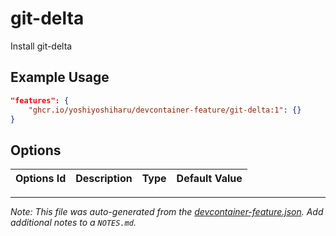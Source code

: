# git-delta

Install git-delta

## Example Usage

```json
"features": {
    "ghcr.io/yoshiyoshiharu/devcontainer-feature/git-delta:1": {}
}
```

## Options

| Options Id | Description | Type | Default Value |
|-----|-----|-----|-----|

---

_Note: This file was auto-generated from the [devcontainer-feature.json](https://github.com/devcontainers/feature-starter/blob/main/src/color/devcontainer-feature.json).  Add additional notes to a `NOTES.md`._
